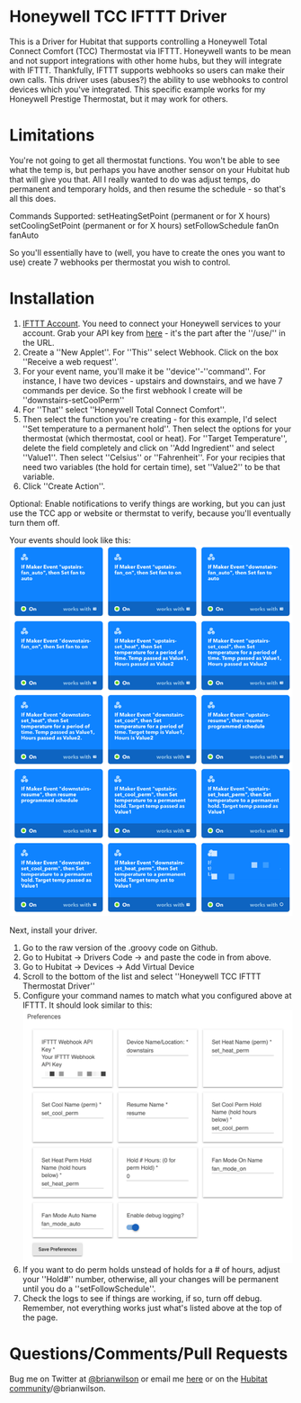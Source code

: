 # Honeywell TCC IFTTT Driver

This is a Driver for Hubitat that supports controlling a Honeywell Total
Connect Comfort (TCC) Thermostat via IFTTT. Honeywell wants to be mean and not
support integrations with other home hubs, but they will integrate with IFTTT.
Thankfully, IFTTT supports webhooks so users can make their own calls. This
driver uses (abuses?) the ability to use webhooks to control devices which
you've integrated. This specific example works for my Honeywell Prestige
Thermostat, but it may work for others.

# Limitations

You're not going to get all thermostat functions. You won't be able to see what
the temp is, but perhaps you have another sensor on your Hubitat hub that will
give you that. All I really wanted to do was adjust temps, do permanent and
temporary holds, and then resume the schedule - so that's all this does.

Commands Supported:
setHeatingSetPoint (permanent or for X hours)
setCoolingSetPoint (permanent or for X hours)
setFollowSchedule
fanOn
fanAuto

So you'll essentially have to (well, you have to create the ones you want to
use) create 7 webhooks per thermostat you wish to control. 

# Installation

1) [IFTTT Account](https://ifttt.com). You need to connect your Honeywell
services to your account. Grab your API key from
[here](https://ifttt.com/services/maker_webhooks/settings) - it's the part
after the ''/use/'' in the URL.
2) Create a ''New Applet''. For ''This'' select Webhook. Click on the box ''Receive a web
request''.
3) For your event name, you'll make it be ''device''-''command''.  For
instance, I have two devices - upstairs and downstairs, and we have 7 commands
per device. So the first webhook I create will be ''downstairs-setCoolPerm''
4) For ''That'' select ''Honeywell Total Connect Comfort''. 
5) Then select the function you're creating - for this example, I'd select
''Set temperature to a permanent hold''. Then select the options for your
thermostat (which thermostat, cool or heat). For ''Target Temperature'', delete the field completely and click
on ''Add Ingredient'' and select ''Value1''. Then select ''Celsius'' or
''Fahrenheit''.  For your recipies that need two variables (the hold for
certain time), set ''Value2'' to be that variable. 
6) Click ''Create Action''. 

Optional: Enable notifications to verify things are working, but you can just
use the TCC app or website or thermstat to verify, because you'll eventually
turn them off.

Your events should look like this:
![IFTTT Configuration](https://github.com/bdwilson/bdwilson.github.io/blob/master/images/HoneywellTCC.png)

Next, install your driver.

1) Go to the raw version of the .groovy code on Github.
2) Go to Hubitat -> Drivers Code -> and paste the code in from above.
3) Go to Hubitat -> Devices -> Add Virtual Device
4) Scroll to the bottom of the list and select ''Honeywell TCC IFTTT Thermostat Driver''
5) Configure your command names to match what you configured above at IFTTT. It
should look similar to this:
![Hubitat Configuration](https://github.com/bdwilson/bdwilson.github.io/blob/master/images/HoneywellTCC2.png)
6) If you want to do perm holds unstead of holds for a # of hours, adjust your
''Hold#'' number, otherwise, all your changes will be permanent until you do a
''setFollowSchedule''.
7) Check the logs to see if things are working, if so, turn off debug.
Remember, not everything works just what's listed above at the top of the page.

# Questions/Comments/Pull Requests
Bug me on Twitter at [@brianwilson](http://twitter.com/brianwilson) or email me
[here](http://cronological.com/comment.php?ref=bubba) or on the [Hubitat
community](https://community.hubitat.com/)/@brianwilson.



